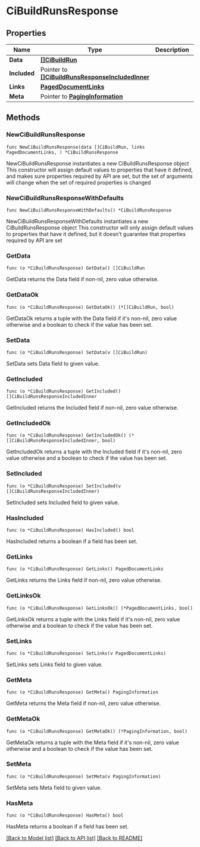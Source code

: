 # CiBuildRunsResponse

## Properties

Name | Type | Description | Notes
------------ | ------------- | ------------- | -------------
**Data** | [**[]CiBuildRun**](CiBuildRun.md) |  | 
**Included** | Pointer to [**[]CiBuildRunsResponseIncludedInner**](CiBuildRunsResponseIncludedInner.md) |  | [optional] 
**Links** | [**PagedDocumentLinks**](PagedDocumentLinks.md) |  | 
**Meta** | Pointer to [**PagingInformation**](PagingInformation.md) |  | [optional] 

## Methods

### NewCiBuildRunsResponse

`func NewCiBuildRunsResponse(data []CiBuildRun, links PagedDocumentLinks, ) *CiBuildRunsResponse`

NewCiBuildRunsResponse instantiates a new CiBuildRunsResponse object
This constructor will assign default values to properties that have it defined,
and makes sure properties required by API are set, but the set of arguments
will change when the set of required properties is changed

### NewCiBuildRunsResponseWithDefaults

`func NewCiBuildRunsResponseWithDefaults() *CiBuildRunsResponse`

NewCiBuildRunsResponseWithDefaults instantiates a new CiBuildRunsResponse object
This constructor will only assign default values to properties that have it defined,
but it doesn't guarantee that properties required by API are set

### GetData

`func (o *CiBuildRunsResponse) GetData() []CiBuildRun`

GetData returns the Data field if non-nil, zero value otherwise.

### GetDataOk

`func (o *CiBuildRunsResponse) GetDataOk() (*[]CiBuildRun, bool)`

GetDataOk returns a tuple with the Data field if it's non-nil, zero value otherwise
and a boolean to check if the value has been set.

### SetData

`func (o *CiBuildRunsResponse) SetData(v []CiBuildRun)`

SetData sets Data field to given value.


### GetIncluded

`func (o *CiBuildRunsResponse) GetIncluded() []CiBuildRunsResponseIncludedInner`

GetIncluded returns the Included field if non-nil, zero value otherwise.

### GetIncludedOk

`func (o *CiBuildRunsResponse) GetIncludedOk() (*[]CiBuildRunsResponseIncludedInner, bool)`

GetIncludedOk returns a tuple with the Included field if it's non-nil, zero value otherwise
and a boolean to check if the value has been set.

### SetIncluded

`func (o *CiBuildRunsResponse) SetIncluded(v []CiBuildRunsResponseIncludedInner)`

SetIncluded sets Included field to given value.

### HasIncluded

`func (o *CiBuildRunsResponse) HasIncluded() bool`

HasIncluded returns a boolean if a field has been set.

### GetLinks

`func (o *CiBuildRunsResponse) GetLinks() PagedDocumentLinks`

GetLinks returns the Links field if non-nil, zero value otherwise.

### GetLinksOk

`func (o *CiBuildRunsResponse) GetLinksOk() (*PagedDocumentLinks, bool)`

GetLinksOk returns a tuple with the Links field if it's non-nil, zero value otherwise
and a boolean to check if the value has been set.

### SetLinks

`func (o *CiBuildRunsResponse) SetLinks(v PagedDocumentLinks)`

SetLinks sets Links field to given value.


### GetMeta

`func (o *CiBuildRunsResponse) GetMeta() PagingInformation`

GetMeta returns the Meta field if non-nil, zero value otherwise.

### GetMetaOk

`func (o *CiBuildRunsResponse) GetMetaOk() (*PagingInformation, bool)`

GetMetaOk returns a tuple with the Meta field if it's non-nil, zero value otherwise
and a boolean to check if the value has been set.

### SetMeta

`func (o *CiBuildRunsResponse) SetMeta(v PagingInformation)`

SetMeta sets Meta field to given value.

### HasMeta

`func (o *CiBuildRunsResponse) HasMeta() bool`

HasMeta returns a boolean if a field has been set.


[[Back to Model list]](../README.md#documentation-for-models) [[Back to API list]](../README.md#documentation-for-api-endpoints) [[Back to README]](../README.md)


